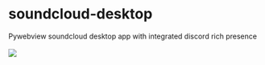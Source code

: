 # soundcloud-desktop
Pywebview soundcloud desktop app with integrated discord rich presence
<br/>
<br/>
<img src='https://cdn.discordapp.com/attachments/1053842117551726592/1185374374409273344/image.png?ex=658f60ea&is=657cebea&hm=7ad85b552c81bf3fdbd2898121b825dc75f33f07152091fd7fa5e26c686fa45c&'>
